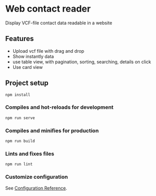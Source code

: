 # Web contact reader
 Display VCF-file contact data readable in a website
## Features
- Upload vcf file with drag and drop
- Show instantly data
- use table view, with pagination, sorting, searching, details on click
- Use card view
## Project setup
```
npm install
```

### Compiles and hot-reloads for development
```
npm run serve
```

### Compiles and minifies for production
```
npm run build
```

### Lints and fixes files
```
npm run lint
```

### Customize configuration
See [Configuration Reference](https://cli.vuejs.org/config/).
